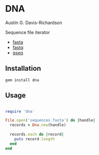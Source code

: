 # DNA

Austin G. Davis-Richardson

Sequence file iterator

  - [fasta](http://en.wikipedia.org/wiki/FASTA)
  - [fastq](http://en.wikipedia.org/wiki/Fastq)
  - [qseq](http://blog.kokocinski.net/index.php/qseq-files-format?blog=2)

## Installation

`gem install dna`

## Usage

```ruby

require 'dna'

File.open('sequences.fasta') do |handle|
  records = Dna.new(handle)
  
  records.each do |record|
    puts record.length
  end
end
```